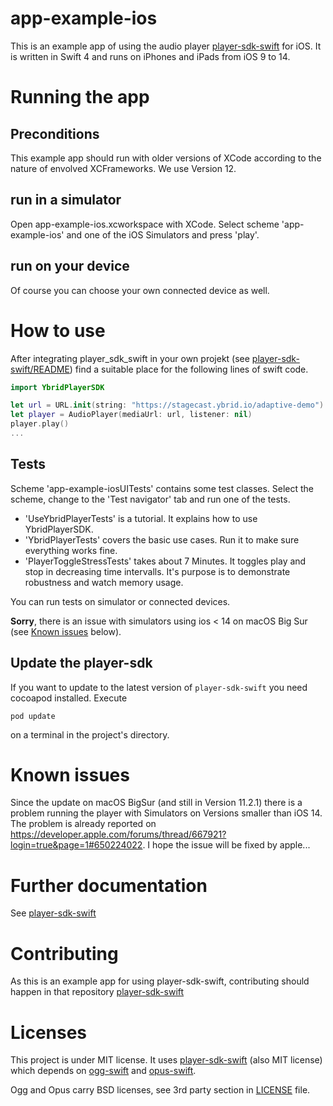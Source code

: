 # app-example-ios
This is an example app of using the audio player [player-sdk-swift](https://github.com/ybrid/player-sdk-swift) for iOS. It is written in Swift 4 and runs on iPhones and iPads from iOS 9 to 14. 

# Running the app

## Preconditions
This example app should run with older versions of XCode according to the nature of envolved XCFrameworks. We use Version 12. 

## run in a simulator
Open app-example-ios.xcworkspace with XCode. Select scheme 'app-example-ios' and one of the iOS Simulators and press 'play'. 

## run on your device
Of course you can choose your own connected device as well. 


# How to use
After integrating player_sdk_swift in your own projekt (see [player-sdk-swift/README](https://github.com/ybrid/player-sdk-swift/blob/master/README.md#integration)) find a suitable place for the following lines of swift code.

```swift
import YbridPlayerSDK 

let url = URL.init(string: "https://stagecast.ybrid.io/adaptive-demo")!
let player = AudioPlayer(mediaUrl: url, listener: nil)
player.play()
...
```

## Tests 
Scheme 'app-example-iosUITests' contains some test classes. Select the scheme, change to the 'Test navigator' tab and run one of the tests.

- 'UseYbridPlayerTests' is a tutorial. It explains how to use YbridPlayerSDK.
- 'YbridPlayerTests' covers the basic use cases. Run it to make sure everything works fine.
- 'PlayerToggleStressTests' takes about 7 Minutes. It toggles play and stop in decreasing time intervalls. It's purpose is to demonstrate robustness and watch memory usage.

You can run tests on simulator or connected devices.

**Sorry**, there is an issue with simulators using ios < 14 on macOS Big Sur (see [Known issues](https://github.com/ybrid/app-example-ios#known-issues) below).


## Update the player-sdk
If you want to update to the latest version of ```player-sdk-swift``` you need cocoapod installed. Execute
```shell
pod update
```
on a terminal in the project's directory.


# Known issues
Since the update on macOS BigSur (and still in Version 11.2.1) there is a problem running the player with Simulators on Versions smaller than iOS 14. The problem is already reported on https://developer.apple.com/forums/thread/667921?login=true&page=1#650224022. I hope the issue will be fixed by apple...

# Further documentation
See [player-sdk-swift](https://github.com/ybrid/player-sdk-swift)

# Contributing
As this is an example app for using player-sdk-swift, contributing should happen in that repository [player-sdk-swift](https://github.com/ybrid/player-sdk-swift)

# Licenses
This project is under MIT license. It uses [player-sdk-swift](https://github.com/ybrid/player-sdk-swift) (also MIT license) which depends on [ogg-swift](https://github.com/ybrid/ogg-swift) and  [opus-swift](https://github.com/ybrid/opus-swift). 

Ogg and Opus carry BSD licenses, see 3rd party section in [LICENSE](https://github.com/ybrid/app-example-ios/blob/master/LICENSE) file.